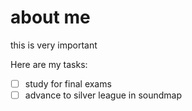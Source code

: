 # about me
this is very important

Here are my tasks:
- [ ] study for final exams
- [ ] advance to silver league in soundmap
